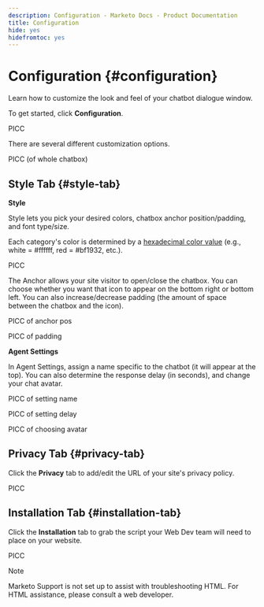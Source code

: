 ```yaml
---
description: Configuration - Marketo Docs - Product Documentation
title: Configuration
hide: yes
hidefromtoc: yes
---
```

# Configuration {#configuration}

Learn how to customize the look and feel of your chatbot dialogue window.

To get started, click **Configuration**.

PICC

There are several different customization options.

PICC (of whole chatbox)

## Style Tab {#style-tab}

**Style**

Style lets you pick your desired colors, chatbox anchor position/padding, and font type/size.

Each category's color is determined by a [hexadecimal color value](https://color.adobe.com/create/color-wheel) (e.g., white = #ffffff, red = #bf1932, etc.).

PICC

The Anchor allows your site visitor to open/close the chatbox. You can choose whether you want that icon to appear on the bottom right or bottom left. You can also increase/decrease padding (the amount of space between the chatbox and the icon).

PICC of anchor pos

PICC of padding

**Agent Settings**

In Agent Settings, assign a name specific to the chatbot (it will appear at the top). You can also determine the response delay (in seconds), and change your chat avatar.

PICC of setting name

PICC of setting delay

PICC of choosing avatar

## Privacy Tab {#privacy-tab}

Click the **Privacy** tab to add/edit the URL of your site's privacy policy.

PICC

## Installation Tab {#installation-tab}

Click the **Installation** tab to grab the script your Web Dev team will need to place on your website.

PICC

>[!NOTE]
>
>Marketo Support is not set up to assist with troubleshooting HTML. For HTML assistance, please consult a web developer.
